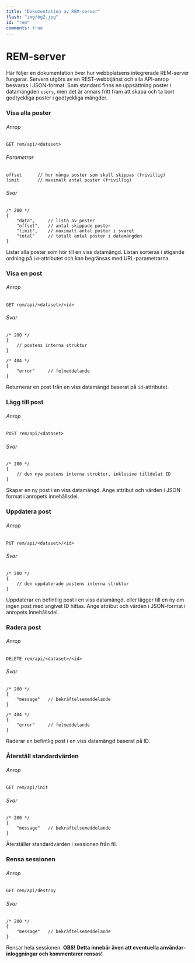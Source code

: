 ```yaml
---
title: "Dokumentation av REM-server"
flash: "img/bg2.jpg"
id: "rem"
comments: true
...
```


REM-server
==========

Här följer en dokumentation över hur webbplatsens integrerade REM-server fungerar. Servern utgörs av en REST-webbtjänst och alla API-anrop besvaras i JSON-format. 
Som standard finns en uppsättning poster i datamängden `users`, men det är annars fritt fram att skapa och ta bort godtyckliga poster i godtyckliga mängder.


### Visa alla poster

###### Anrop

    GET rem/api/<dataset>

###### Parametrar

    offset      // hur många poster som skall skippas (frivillig)
    limit       // maximalt antal poster (frivillig)

###### Svar

    /* 200 */
    {
        "data",     // lista av poster
        "offset",   // antal skippade poster
        "limit",    // maximalt antal poster i svaret
        "total"     // totalt antal poster i datamängden
    }

Listar alla poster som hör till en viss datamängd. Listan sorteras i stigande ordning på `id`-attributet och kan begränsas med URL-parametrarna.


### Visa en post

###### Anrop

    GET rem/api/<dataset>/<id>

###### Svar

    /* 200 */
    {
        // postens interna struktur
    }
    
    /* 404 */
    {
        "error"     // felmeddelande
    }

Returnerar en post från en viss datamängd baserat på `id`-attributet.


### Lägg till post

###### Anrop

    POST rem/api/<dataset>

###### Svar

    /* 200 */
    {
        // den nya postens interna struktur, inklusive tilldelat ID
    }

Skapar en ny post i en viss datamängd. Ange attribut och värden i JSON-format i anropets innehållsdel.


### Uppdatera post

###### Anrop

    PUT rem/api/<dataset>/<id>

###### Svar

    /* 200 */
    {
        // den uppdaterade postens interna struktur
    }

Uppdaterar en befintlig post i en viss datamängd, eller lägger till en ny om ingen post med angivet ID hittas. Ange attribut och värden i JSON-format i anropets innehållsdel.


### Radera post

###### Anrop

    DELETE rem/api/<dataset>/<id>

###### Svar

    /* 200 */
    {
        "message"   // bekräftelsemeddelande
    }
    
    /* 404 */
    {
        "error"     // felmeddelande
    }

Raderar en befintlig post i en viss datamängd baserat på ID.


### Återställ standard&shy;värden

###### Anrop

    GET rem/api/init

###### Svar

    /* 200 */
    {
        "message"   // bekräftelsemeddelande
    }

Återställer standard&shy;värden i sessionen från fil.


### Rensa sessionen

###### Anrop

    GET rem/api/destroy

###### Svar

    /* 200 */
    {
        "message"   // bekräftelsemeddelande
    }

Rensar hela sessionen. **OBS! Detta innebär även att eventuella användar&shy;inloggningar och kommentarer rensas!**
